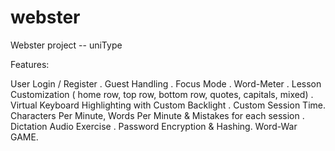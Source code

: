 # webster
Webster project -- uniType

Features:

User Login / Register .
Guest Handling .
Focus Mode .
Word-Meter .
Lesson Customization ( home row, top row, bottom row, quotes, capitals, mixed) .
Virtual Keyboard Highlighting with Custom Backlight .
Custom Session Time.
Characters Per Minute, Words Per Minute & Mistakes for each session .
Dictation Audio Exercise .
Password Encryption & Hashing.
Word-War GAME.
